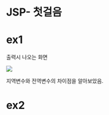 # <h1 style = "color : deepsktblue">JSP- 첫걸음

<H1> ex1 </H1>

<p> 출력시 나오는 화면 </p>
<img src = "https://user-images.githubusercontent.com/102014376/170395547-2acea30d-8c9b-4384-860f-640320ea59d8.png">

<P>지역변수와 전역변수의 차이점을 알아보았음.</p>
  
<H1> ex2 </H1>








